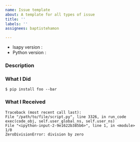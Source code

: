 ```yaml
---
name: Issue template
about: A template for all types of issue
title: ''
labels: ''
assignees: baptistehamon

---
```


* lsapy version :
* Python version :

### Description
<!--Describe what you were trying to get done.
Tell us what happened, what went wrong, and what you expected to happen.-->

### What I Did
<!--Paste the command(s) you ran and the output.
If there was a crash, please include the traceback below.-->
```
$ pip install foo --bar
```

### What I Received
<!--Paste the output or the stack trace of the problem you experienced here.-->
```
Traceback (most recent call last):
File "/path/to/file/script.py", line 3326, in run_code
exec(code_obj, self.user_global_ns, self.user_ns)
File "<ipython-input-2-9e1622b385b6>", line 1, in <module>
1/0
ZeroDivisionError: division by zero
